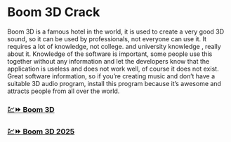 # Boom 3D Crack

Boom 3D is a famous hotel in the world, it is used to create a very good 3D sound, so it can be used by professionals, not everyone can use it. It requires a lot of knowledge, not college. and university knowledge , really about it. Knowledge of the software is important, some people use this together without any information and let the developers know that the application is useless and does not work well, of course it does not exist. Great software information, so if you’re creating music and don’t have a suitable 3D audio program, install this program because it’s awesome and attracts people from all over the world.

### [💹⏩ Boom 3D](https://tinyurl.com/9rdtyvz2)

### [💹⏩ Boom 3D 2025](https://tinyurl.com/9rdtyvz2)
